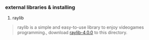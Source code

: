 ### external libraries & installing

1. raylib

> raylib is a simple and easy-to-use library to enjoy videogames programming., download [raylib-4.0.0](https://github.com/raysan5/raylib/releases/download/4.0.0/raylib-4.0.0_win64_mingw-w64.zip) to this directory.
